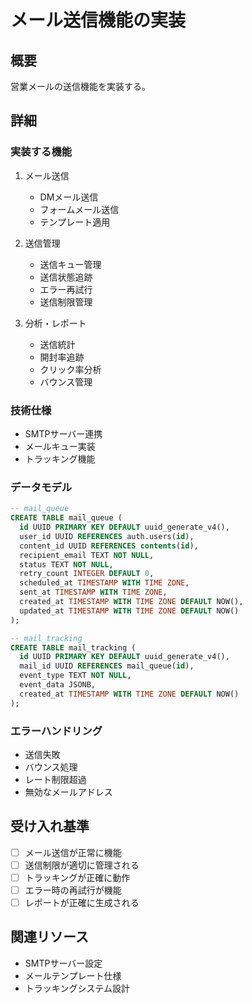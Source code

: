 # メール送信機能の実装

## 概要
営業メールの送信機能を実装する。

## 詳細
### 実装する機能
1. メール送信
   - DMメール送信
   - フォームメール送信
   - テンプレート適用

2. 送信管理
   - 送信キュー管理
   - 送信状態追跡
   - エラー再試行
   - 送信制限管理

3. 分析・レポート
   - 送信統計
   - 開封率追跡
   - クリック率分析
   - バウンス管理

### 技術仕様
- SMTPサーバー連携
- メールキュー実装
- トラッキング機能

### データモデル
```sql
-- mail_queue
CREATE TABLE mail_queue (
  id UUID PRIMARY KEY DEFAULT uuid_generate_v4(),
  user_id UUID REFERENCES auth.users(id),
  content_id UUID REFERENCES contents(id),
  recipient_email TEXT NOT NULL,
  status TEXT NOT NULL,
  retry_count INTEGER DEFAULT 0,
  scheduled_at TIMESTAMP WITH TIME ZONE,
  sent_at TIMESTAMP WITH TIME ZONE,
  created_at TIMESTAMP WITH TIME ZONE DEFAULT NOW(),
  updated_at TIMESTAMP WITH TIME ZONE DEFAULT NOW()
);

-- mail_tracking
CREATE TABLE mail_tracking (
  id UUID PRIMARY KEY DEFAULT uuid_generate_v4(),
  mail_id UUID REFERENCES mail_queue(id),
  event_type TEXT NOT NULL,
  event_data JSONB,
  created_at TIMESTAMP WITH TIME ZONE DEFAULT NOW()
);
```

### エラーハンドリング
- 送信失敗
- バウンス処理
- レート制限超過
- 無効なメールアドレス

## 受け入れ基準
- [ ] メール送信が正常に機能
- [ ] 送信制限が適切に管理される
- [ ] トラッキングが正確に動作
- [ ] エラー時の再試行が機能
- [ ] レポートが正確に生成される

## 関連リソース
- SMTPサーバー設定
- メールテンプレート仕様
- トラッキングシステム設計 